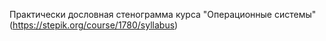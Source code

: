 Практически дословная стенограмма курса "Операционные системы" (https://stepik.org/course/1780/syllabus)
